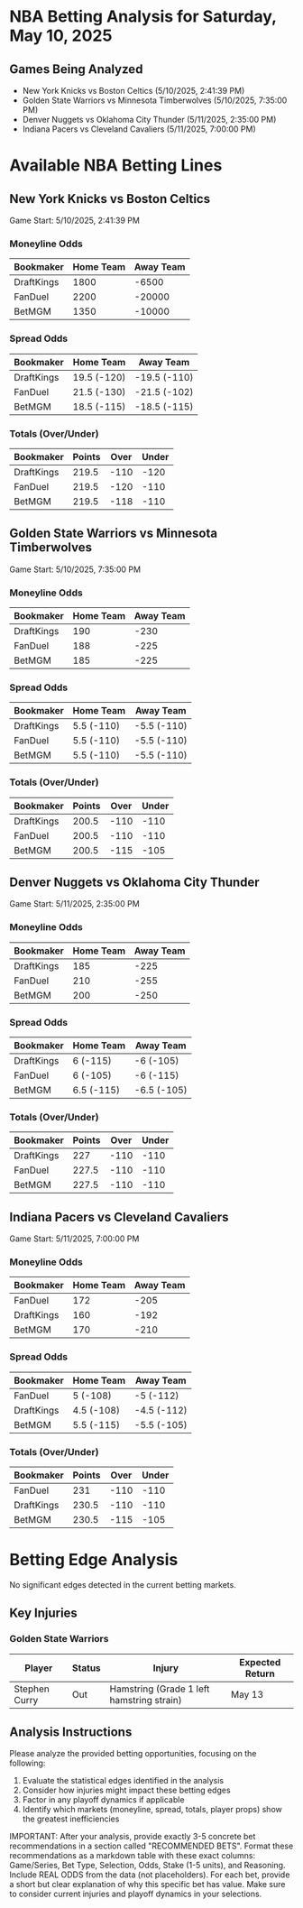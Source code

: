 # NBA Betting Analysis for Saturday, May 10, 2025

## Games Being Analyzed

- New York Knicks vs Boston Celtics (5/10/2025, 2:41:39 PM)
- Golden State Warriors vs Minnesota Timberwolves (5/10/2025, 7:35:00 PM)
- Denver Nuggets vs Oklahoma City Thunder (5/11/2025, 2:35:00 PM)
- Indiana Pacers vs Cleveland Cavaliers (5/11/2025, 7:00:00 PM)

# Available NBA Betting Lines

## New York Knicks vs Boston Celtics
Game Start: 5/10/2025, 2:41:39 PM

### Moneyline Odds
| Bookmaker | Home Team | Away Team |
|-----------|-----------|----------|
| DraftKings | 1800 | -6500 |
| FanDuel | 2200 | -20000 |
| BetMGM | 1350 | -10000 |

### Spread Odds
| Bookmaker | Home Team | Away Team |
|-----------|-----------|----------|
| DraftKings | 19.5 (-120) | -19.5 (-110) |
| FanDuel | 21.5 (-130) | -21.5 (-102) |
| BetMGM | 18.5 (-115) | -18.5 (-115) |

### Totals (Over/Under)
| Bookmaker | Points | Over | Under |
|-----------|--------|------|-------|
| DraftKings | 219.5 | -110 | -120 |
| FanDuel | 219.5 | -120 | -110 |
| BetMGM | 219.5 | -118 | -110 |


## Golden State Warriors vs Minnesota Timberwolves
Game Start: 5/10/2025, 7:35:00 PM

### Moneyline Odds
| Bookmaker | Home Team | Away Team |
|-----------|-----------|----------|
| DraftKings | 190 | -230 |
| FanDuel | 188 | -225 |
| BetMGM | 185 | -225 |

### Spread Odds
| Bookmaker | Home Team | Away Team |
|-----------|-----------|----------|
| DraftKings | 5.5 (-110) | -5.5 (-110) |
| FanDuel | 5.5 (-110) | -5.5 (-110) |
| BetMGM | 5.5 (-110) | -5.5 (-110) |

### Totals (Over/Under)
| Bookmaker | Points | Over | Under |
|-----------|--------|------|-------|
| DraftKings | 200.5 | -110 | -110 |
| FanDuel | 200.5 | -110 | -110 |
| BetMGM | 200.5 | -115 | -105 |


## Denver Nuggets vs Oklahoma City Thunder
Game Start: 5/11/2025, 2:35:00 PM

### Moneyline Odds
| Bookmaker | Home Team | Away Team |
|-----------|-----------|----------|
| DraftKings | 185 | -225 |
| FanDuel | 210 | -255 |
| BetMGM | 200 | -250 |

### Spread Odds
| Bookmaker | Home Team | Away Team |
|-----------|-----------|----------|
| DraftKings | 6 (-115) | -6 (-105) |
| FanDuel | 6 (-105) | -6 (-115) |
| BetMGM | 6.5 (-115) | -6.5 (-105) |

### Totals (Over/Under)
| Bookmaker | Points | Over | Under |
|-----------|--------|------|-------|
| DraftKings | 227 | -110 | -110 |
| FanDuel | 227.5 | -110 | -110 |
| BetMGM | 227.5 | -110 | -110 |


## Indiana Pacers vs Cleveland Cavaliers
Game Start: 5/11/2025, 7:00:00 PM

### Moneyline Odds
| Bookmaker | Home Team | Away Team |
|-----------|-----------|----------|
| FanDuel | 172 | -205 |
| DraftKings | 160 | -192 |
| BetMGM | 170 | -210 |

### Spread Odds
| Bookmaker | Home Team | Away Team |
|-----------|-----------|----------|
| FanDuel | 5 (-108) | -5 (-112) |
| DraftKings | 4.5 (-108) | -4.5 (-112) |
| BetMGM | 5.5 (-115) | -5.5 (-105) |

### Totals (Over/Under)
| Bookmaker | Points | Over | Under |
|-----------|--------|------|-------|
| FanDuel | 231 | -110 | -110 |
| DraftKings | 230.5 | -110 | -110 |
| BetMGM | 230.5 | -115 | -105 |


# Betting Edge Analysis

No significant edges detected in the current betting markets.


## Key Injuries

### Golden State Warriors

| Player | Status | Injury | Expected Return |
|--------|--------|--------|----------------|
| Stephen Curry | Out | Hamstring (Grade 1 left hamstring strain) | May 13 |


## Analysis Instructions

Please analyze the provided betting opportunities, focusing on the following:

1. Evaluate the statistical edges identified in the analysis
2. Consider how injuries might impact these betting edges
3. Factor in any playoff dynamics if applicable
4. Identify which markets (moneyline, spread, totals, player props) show the greatest inefficiencies

IMPORTANT: After your analysis, provide exactly 3-5 concrete bet recommendations in a section called "RECOMMENDED BETS". Format these recommendations as a markdown table with these exact columns: Game/Series, Bet Type, Selection, Odds, Stake (1-5 units), and Reasoning. Include REAL ODDS from the data (not placeholders). For each bet, provide a short but clear explanation of why this specific bet has value. Make sure to consider current injuries and playoff dynamics in your selections.